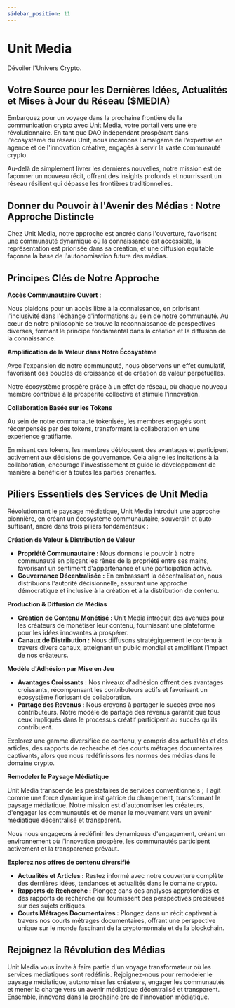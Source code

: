 ```yaml
---
sidebar_position: 11
---
```


# Unit Media

Dévoiler l'Univers Crypto.

## Votre Source pour les Dernières Idées, Actualités et Mises à Jour du Réseau ($MEDIA)

Embarquez pour un voyage dans la prochaine frontière de la communication crypto avec Unit Media, votre portail vers une ère révolutionnaire. En tant que DAO indépendant prospérant dans l'écosystème du réseau Unit, nous incarnons l'amalgame de l'expertise en agence et de l'innovation créative, engagés à servir la vaste communauté crypto.

Au-delà de simplement livrer les dernières nouvelles, notre mission est de façonner un nouveau récit, offrant des insights profonds et nourrissant un réseau résilient qui dépasse les frontières traditionnelles.

## Donner du Pouvoir à l'Avenir des Médias : Notre Approche Distincte

Chez Unit Media, notre approche est ancrée dans l'ouverture, favorisant une communauté dynamique où la connaissance est accessible, la représentation est priorisée dans sa création, et une diffusion équitable façonne la base de l'autonomisation future des médias.

## Principes Clés de Notre Approche

**Accès Communautaire Ouvert** :

Nous plaidons pour un accès libre à la connaissance, en priorisant l'inclusivité dans l'échange d'informations au sein de notre communauté. Au cœur de notre philosophie se trouve la reconnaissance de perspectives diverses, formant le principe fondamental dans la création et la diffusion de la connaissance.

**Amplification de la Valeur dans Notre Écosystème**

Avec l'expansion de notre communauté, nous observons un effet cumulatif, favorisant des boucles de croissance et de création de valeur perpétuelles.

Notre écosystème prospère grâce à un effet de réseau, où chaque nouveau membre contribue à la prospérité collective et stimule l'innovation.

**Collaboration Basée sur les Tokens**

Au sein de notre communauté tokenisée, les membres engagés sont récompensés par des tokens, transformant la collaboration en une expérience gratifiante.

En misant ces tokens, les membres débloquent des avantages et participent activement aux décisions de gouvernance. Cela aligne les incitations à la collaboration, encourage l'investissement et guide le développement de manière à bénéficier à toutes les parties prenantes.

## Piliers Essentiels des Services de Unit Media

Révolutionnant le paysage médiatique, Unit Media introduit une approche pionnière, en créant un écosystème communautaire, souverain et auto-suffisant, ancré dans trois piliers fondamentaux :

**Création de Valeur & Distribution de Valeur**

- **Propriété Communautaire :** Nous donnons le pouvoir à notre communauté en plaçant les rênes de la propriété entre ses mains, favorisant un sentiment d'appartenance et une participation active.
- **Gouvernance Décentralisée :** En embrassant la décentralisation, nous distribuons l'autorité décisionnelle, assurant une approche démocratique et inclusive à la création et à la distribution de contenu.

**Production & Diffusion de Médias**

- **Création de Contenu Monétisé :** Unit Media introduit des avenues pour les créateurs de monétiser leur contenu, fournissant une plateforme pour les idées innovantes à prospérer.
- **Canaux de Distribution :** Nous diffusons stratégiquement le contenu à travers divers canaux, atteignant un public mondial et amplifiant l'impact de nos créateurs.

**Modèle d'Adhésion par Mise en Jeu**

- **Avantages Croissants :** Nos niveaux d'adhésion offrent des avantages croissants, récompensant les contributeurs actifs et favorisant un écosystème florissant de collaboration.
- **Partage des Revenus :** Nous croyons à partager le succès avec nos contributeurs. Notre modèle de partage des revenus garantit que tous ceux impliqués dans le processus créatif participent au succès qu'ils contribuent.

Explorez une gamme diversifiée de contenu, y compris des actualités et des articles, des rapports de recherche et des courts métrages documentaires captivants, alors que nous redéfinissons les normes des médias dans le domaine crypto.

**Remodeler le Paysage Médiatique**

Unit Media transcende les prestataires de services conventionnels ; il agit comme une force dynamique instigatrice du changement, transformant le paysage médiatique. Notre mission est d'autonomiser les créateurs, d'engager les communautés et de mener le mouvement vers un avenir médiatique décentralisé et transparent.

Nous nous engageons à redéfinir les dynamiques d'engagement, créant un environnement où l'innovation prospère, les communautés participent activement et la transparence prévaut.

**Explorez nos offres de contenu diversifié**

- **Actualités et Articles :** Restez informé avec notre couverture complète des dernières idées, tendances et actualités dans le domaine crypto.
- **Rapports de Recherche :** Plongez dans des analyses approfondies et des rapports de recherche qui fournissent des perspectives précieuses sur des sujets critiques.
- **Courts Métrages Documentaires :** Plongez dans un récit captivant à travers nos courts métrages documentaires, offrant une perspective unique sur le monde fascinant de la cryptomonnaie et de la blockchain.

## Rejoignez la Révolution des Médias

Unit Media vous invite à faire partie d'un voyage transformateur où les services médiatiques sont redéfinis. Rejoignez-nous pour remodeler le paysage médiatique, autonomiser les créateurs, engager les communautés et mener la charge vers un avenir médiatique décentralisé et transparent. Ensemble, innovons dans la prochaine ère de l'innovation médiatique.
